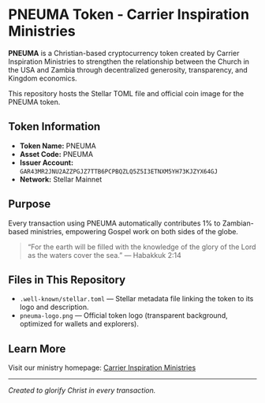 # PNEUMA Token - Carrier Inspiration Ministries

**PNEUMA** is a Christian-based cryptocurrency token created by Carrier Inspiration Ministries to strengthen the relationship between the Church in the USA and Zambia through decentralized generosity, transparency, and Kingdom economics.

This repository hosts the Stellar TOML file and official coin image for the PNEUMA token.

## Token Information

- **Token Name:** PNEUMA
- **Asset Code:** PNEUMA
- **Issuer Account:** `GAR43MR2JNU2AZZPGJZ7TTB6PCPBQZLQ5Z5I3ETNXM5YH73KJZYX64GJ`
- **Network:** Stellar Mainnet

## Purpose

Every transaction using PNEUMA automatically contributes 1% to Zambian-based ministries, empowering Gospel work on both sides of the globe.

> “For the earth will be filled with the knowledge of the glory of the Lord as the waters cover the sea.” — Habakkuk 2:14

## Files in This Repository

- `.well-known/stellar.toml` — Stellar metadata file linking the token to its logo and description.
- `pneuma-logo.png` — Official token logo (transparent background, optimized for wallets and explorers).

## Learn More 

Visit our ministry homepage: [Carrier Inspiration Ministries](https://denim-firewall-da7.notion.site/Hello-I-m-Bryce-Nathanial-Carrier-1497a0361320802cbfdbe4db04f8deac)

---

*Created to glorify Christ in every transaction.*
